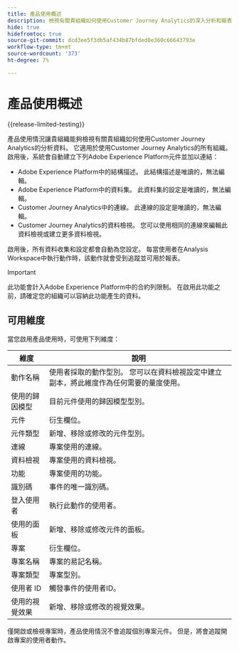 ```yaml
---
title: 產品使用概述
description: 檢視有關貴組織如何使用Customer Journey Analytics的深入分析和報表。
hide: true
hidefromtoc: true
source-git-commit: dcd3ee5f3db5af434b87bfded0e360c66643793e
workflow-type: tm+mt
source-wordcount: '373'
ht-degree: 7%

---
```


# 產品使用概述

{{release-limited-testing}}

產品使用情況讓貴組織能夠檢視有關貴組織如何使用Customer Journey Analytics的分析資料。 它適用於使用Customer Journey Analytics的所有組織。 啟用後，系統會自動建立下列Adobe Experience Platform元件並加以連結：

* Adobe Experience Platform中的結構描述。 此結構描述是唯讀的，無法編輯。
* Adobe Experience Platform中的資料集。 此資料集的設定是唯讀的，無法編輯。
* Customer Journey Analytics中的連線。 此連線的設定是唯讀的，無法編輯。
* Customer Journey Analytics的資料檢視。 您可以使用相同的連線來編輯此資料檢視或建立更多資料檢視。

啟用後，所有資料收集和設定都會自動為您設定。 每當使用者在Analysis Workspace中執行動作時，該動作就會受到追蹤並可用於報表。

>[!IMPORTANT]
>
>此功能會計入Adobe Experience Platform中的合約列限制。 在啟用此功能之前，請確定您的組織可以容納此功能產生的資料。

## 可用維度

當您啟用產品使用時，可使用下列維度：

| 維度 | 說明 |
| --- | --- |
| 動作名稱 | 使用者採取的動作型別。 您可以在資料檢視設定中建立副本，將此維度作為任何需要的量度使用。 |
| 使用的歸因模型 | 目前元件使用的歸因模型型別。 |
| 元件 | 衍生欄位。 |
| 元件類型 | 新增、移除或修改的元件型別。 |
| 連線 | 專案使用的連線。 |
| 資料檢視 | 專案使用的資料檢視。 |
| 功能 | 專案使用的功能。 |
| 識別碼 | 事件的唯一識別碼。 |
| 登入使用者 | 執行此動作的使用者。 |
| 使用的面板 | 新增、移除或修改元件的面板。 |
| 專案 | 衍生欄位。 |
| 專案名稱 | 專案的易記名稱。 |
| 專案類型 | 專案型別。 |
| 使用者 ID | 觸發事件的使用者ID。 |
| 使用的視覺效果 | 新增、移除或修改的視覺效果。 |

僅開啟或檢視專案時，產品使用情況不會追蹤個別專案元件。 但是，將會追蹤開啟專案的使用者動作。
